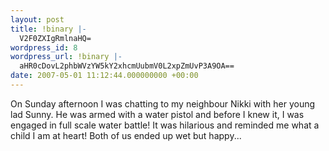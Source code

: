 ```yaml
---
layout: post
title: !binary |-
  V2F0ZXIgRmlnaHQ=
wordpress_id: 8
wordpress_url: !binary |-
  aHR0cDovL2phbWVzYW5kY2xhcmUubmV0L2xpZmUvP3A9OA==
date: 2007-05-01 11:12:44.000000000 +00:00
---
```

On Sunday afternoon I was chatting to my neighbour Nikki with her young lad Sunny. He was armed with a water pistol and before I knew it, I was engaged in full scale water battle! It was hilarious and reminded me what a child I am at heart! Both of us ended up wet but happy...
